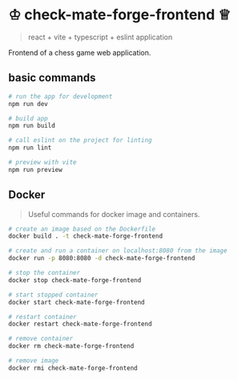 # ♔ check-mate-forge-frontend ♕

> react + vite + typescript + eslint application

Frontend of a chess game web application.

## basic commands

```bash
# run the app for development
npm run dev

# build app
npm run build

# call eslint on the project for linting
npm run lint 

# preview with vite 
npm run preview
```

## Docker

> Useful commands for docker image and containers.

```bash
# create an image based on the Dockerfile
docker build . -t check-mate-forge-frontend

# create and run a container on localhost:8080 from the image
docker run -p 8080:8080 -d check-mate-forge-frontend

# stop the container
docker stop check-mate-forge-frontend

# start stopped container
docker start check-mate-forge-frontend

# restart container
docker restart check-mate-forge-frontend

# remove container
docker rm check-mate-forge-frontend

# remove image
docker rmi check-mate-forge-frontend
```


